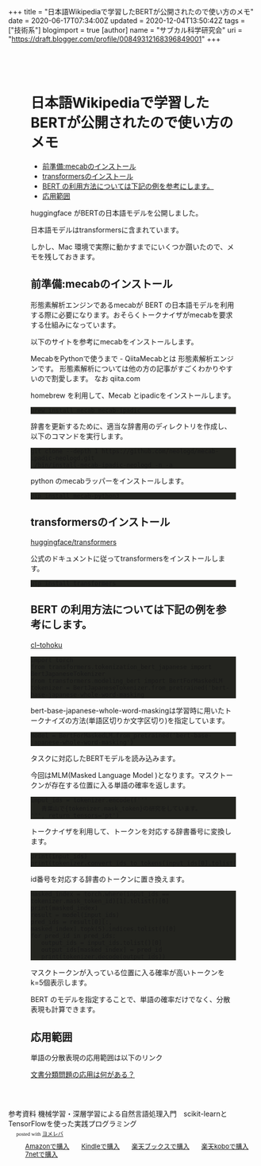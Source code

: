 +++
title = "日本語Wikipediaで学習したBERTが公開されたので使い方のメモ"
date = 2020-06-17T07:34:00Z
updated = 2020-12-04T13:50:42Z
tags = ["技術系"]
blogimport = true 
[author]
	name = "サブカル科学研究会"
	uri = "https://draft.blogger.com/profile/00849312168396849001"
+++

<head>      <meta charset="utf-8">      <meta name="viewport" content="width=device-width, initial-scale=1, shrink-to-fit=no">      <link rel="stylesheet" href="https://cdnjs.cloudflare.com/ajax/libs/highlight.js/9.15.6/styles/monokai-sublime.min.css" integrity="sha256-kTdkFYZP3TqSvlJAUiZ6/s5L2xu4xsdU9eYMWsKOk74=" crossorigin="anonymous">			<link rel="stylesheet" href="https://cdnjs.cloudflare.com/ajax/libs/github-markdown-css/3.0.1/github-markdown.min.css" integrity="sha256-HbgiGHMLxHZ3kkAiixyvnaaZFNjNWLYKD/QG6PWaQPc=" crossorigin="anonymous">			<link rel="stylesheet" href="/css/guest.bundle.css?v=0.13.0"><style type="text/css">      .markdown-body { 			  box-sizing: border-box; 			  min-width: 200px; 			  max-width: 980px; 			  margin: 0 auto; 			  padding: 45px; 			} 			.markdown-body pre { 			  background: #23241f; 			} 			.markdown-body strong, 			.markdown-body h1, 			.markdown-body h2, 			.markdown-body h3, 			.markdown-body h4, 			.markdown-body h5 { 			  font-weight: 700; 			} 			@media (max-width: 767px) { 			  .markdown-body { 			    padding: 15px; 			  } 			}</style><script src="https://code.jquery.com/jquery-3.4.1.min.js" integrity="sha256-CSXorXvZcTkaix6Yvo6HppcZGetbYMGWSFlBw8HfCJo=" crossorigin="anonymous"></script><title>日本語Wikipediaで学習したBERTが公開されたので使い方のメモ</title></head><body><div class="markdown-body"><h1 id="日本語Wikipediaで学習したBERTが公開されたので使い方のメモ" onmouseover="this.querySelector('a .fa-link').style.display='inline-block'" onmouseout="this.querySelector('a .fa-link').style.display='none'">日本語Wikipediaで学習したBERTが公開されたので使い方のメモ<a href="#日本語Wikipediaで学習したBERTが公開されたので使い方のメモ" title="日本語Wikipediaで学習したBERTが公開されたので使い方のメモ"><i class="fas fa-link ml-1" style="display:none;"></i></a></h1><ul><li><a href='#前準備:mecabのインストール'>前準備:mecabのインストール</a></li><li><a href='#transformersのインストール'>transformersのインストール</a></li><li><a href='#BERT_の利用方法については下記の例を参考にします。'>BERT の利用方法については下記の例を参考にします。</a></li><li><a href='#応用範囲'>応用範囲</a></li></ul> <p>huggingface がBERTの日本語モデルを公開しました。</p><p>日本語モデルはtransformersに含まれています。</p><p>しかし、Mac 環境で実際に動かすまでにいくつか躓いたので、メモを残しておきます。</p><h2 id="前準備:mecabのインストール" onmouseover="this.querySelector('a .fa-link').style.display='inline-block'" onmouseout="this.querySelector('a .fa-link').style.display='none'">前準備:mecabのインストール<a href="#前準備:mecabのインストール" title="前準備:mecabのインストール"><i class="fas fa-link ml-1" style="display:none;"></i></a></h2><p>形態素解析エンジンであるmecabが BERT の日本語モデルを利用する際に必要になります。おそらくトークナイザがmecabを要求する仕組みになっています。</p><p>以下のサイトを参考にmecabをインストールします。</p><p>MecabをPythonで使うまで - QiitaMecabとは 形態素解析エンジンです。 形態素解析については他の方の記事がすごくわかりやすいので割愛します。 なお qiita.com</p><p>homebrew を利用して、Mecab とipadicをインストールします。</p><pre><code>brew install mecab mecab-ipadic</code></pre><p>辞書を更新するために、適当な辞書用のディレクトリを作成し、以下のコマンドを実行します。</p><pre><code>git clone --depth 1 https://github.com/neologd/mecab-ipadic-neologd.git<br />./bin/install-mecab-ipadic-neologd -n -a</code></pre><p>python のmecabラッパーをインストールします。</p><pre><code>pip install mecab-python3</code></pre><h2 id="transformersのインストール" onmouseover="this.querySelector('a .fa-link').style.display='inline-block'" onmouseout="this.querySelector('a .fa-link').style.display='none'">transformersのインストール<a href="#transformersのインストール" title="transformersのインストール"><i class="fas fa-link ml-1" style="display:none;"></i></a></h2><p><a href="https://github.com/huggingface/transformers">huggingface/transformers</a></p><p>公式のドキュメントに従ってtransformersをインストールします。</p><pre><code>pip install transformers</code></pre><h2 id="BERT_の利用方法については下記の例を参考にします。" onmouseover="this.querySelector('a .fa-link').style.display='inline-block'" onmouseout="this.querySelector('a .fa-link').style.display='none'">BERT の利用方法については下記の例を参考にします。<a href="#BERT_の利用方法については下記の例を参考にします。" title="BERT_の利用方法については下記の例を参考にします。"><i class="fas fa-link ml-1" style="display:none;"></i></a></h2><p><a href="https://github.com/cl-tohoku/bert-japanese">clｰtohoku</a></p><pre><code>import torch<br />from transformers.tokenization_bert_japanese import BertJapaneseTokenizer<br />from transformers.modeling_bert import BertForMaskedLM<br />tokenizer = BertJapaneseTokenizer.from_pretrained(&#39;bert-base-japanese-whole-word-masking</code></pre><p>bert-base-japanese-whole-word-maskingは学習時に用いたトークナイズの方法(単語区切りか文字区切り)を指定しています。</p><pre><code>model = BertForMaskedLM.from_pretrained(&#39;bert-base-japanese-whole-word-masking&#39;)</code></pre><p>タスクに対応したBERTモデルを読み込みます。</p><p>今回はMLM(Masked Language Model )となります。マスクトークンが存在する位置に入る単語の確率を返します。</p><pre><code>input_ids = tokenizer.encode(f&#39;&#39;&#39;<br />   青葉山で{tokenizer.mask_token}の研究をしています。<br />&#39;&#39;&#39;, return_tensors=&#39;pt&#39;)</code></pre><p>トークナイザを利用して、トークンを対応する辞書番号に変換します。</p><pre><code>print(input_ids)<br />print(tokenizer.convert_ids_to_tokens(input_ids[0].tolist()))</code></pre><p>id番号を対応する辞書のトークンに置き換えます。</p><pre><code>masked_index = torch.where(input_ids == tokenizer.mask_token_id)[1].tolist()[0]<br />print(masked_index)<br />result = model(input_ids)<br />pred_ids = result[0][:, masked_index].topk(5).indices.tolist()[0]<br />for pred_id in pred_ids:<br />   output_ids = input_ids.tolist()[0]<br />   output_ids[masked_index] = pred_id<br />   print(tokenizer.decode(output_ids))</code></pre><p>マスクトークンが入っている位置に入る確率が高いトークンをk=5個表示します。</p><p>BERT のモデルを指定することで、単語の確率だけでなく、分散表現も計算できます。</p><h2 id="応用範囲" onmouseover="this.querySelector('a .fa-link').style.display='inline-block'" onmouseout="this.querySelector('a .fa-link').style.display='none'">応用範囲<a href="#応用範囲" title="応用範囲"><i class="fas fa-link ml-1" style="display:none;"></i></a></h2><p>単語の分散表現の応用範囲は以下のリンク</p><p><a href="https://www.subcul-science.com/2020/06/blog-post_54.html">文書分類問題の応用は何がある？</a></p></div></body><script src="https://cdnjs.cloudflare.com/ajax/libs/highlight.js/9.15.6/highlight.min.js" integrity="sha256-aYTdUrn6Ow1DDgh5JTc3aDGnnju48y/1c8s1dgkYPQ8=" crossorigin="anonymous"></script><script type="text/javascript">hljs.initHighlightingOnLoad();</script><script>		  $(document).on("mouseover", "h1,h2,h3,h4,h5", function(e) { 		    $(e.currentTarget).find(".fa-link").text("🔗").show(); 		  }); 		  $(document).on("mouseout", "h1,h2,h3,h4,h5", function(e) { 		    $(e.currentTarget).find(".fa-link").hide(); 		  });</script> 参考資料  機械学習・深層学習による自然言語処理入門　scikit-learnとTensorFlowを使った実践プログラミング  <div class="booklink-box" style="text-align:left;padding-bottom:20px;font-size:small;zoom: 1;overflow: hidden;"><div class="booklink-image" style="float:left;margin:0 15px 10px 0;"><a href="//af.moshimo.com/af/c/click?a_id=2220302&p_id=170&pc_id=185&pl_id=4062&s_v=b5Rz2P0601xu&url=https%3A%2F%2Fwww.amazon.co.jp%2Fexec%2Fobidos%2FASIN%2F4839966605" target="_blank" ><img src="" style="border: none;" /></a><img src="//i.moshimo.com/af/i/impression?a_id=2220302&p_id=170&pc_id=185&pl_id=4062" width="1" height="1" style="border:none;"></div><div class="booklink-info" style="line-height:120%;zoom: 1;overflow: hidden;"><div class="booklink-name" style="margin-bottom:10px;line-height:120%"><a href="//af.moshimo.com/af/c/click?a_id=2220302&p_id=170&pc_id=185&pl_id=4062&s_v=b5Rz2P0601xu&url=https%3A%2F%2Fwww.amazon.co.jp%2Fexec%2Fobidos%2FASIN%2F4839966605" target="_blank" ></a><img src="//i.moshimo.com/af/i/impression?a_id=2220302&p_id=170&pc_id=185&pl_id=4062" width="1" height="1" style="border:none;"><div class="booklink-powered-date" style="font-size:8pt;margin-top:5px;font-family:verdana;line-height:120%">posted with <a href="https://yomereba.com" rel="nofollow" target="_blank">ヨメレバ</a></div></div><div class="booklink-detail" style="margin-bottom:5px;"></div><div class="booklink-link2" style="margin-top:10px;"><div class="shoplinkamazon" style="display:inline;margin-right:5px;background: url('//img.yomereba.com/yl.gif') 0 0 no-repeat;padding: 2px 0 2px 18px;white-space: nowrap;"><a href="//af.moshimo.com/af/c/click?a_id=2220302&p_id=170&pc_id=185&pl_id=4062&s_v=b5Rz2P0601xu&url=https%3A%2F%2Fwww.amazon.co.jp%2Fexec%2Fobidos%2FASIN%2F4839966605" target="_blank" >Amazonで購入</a><img src="//i.moshimo.com/af/i/impression?a_id=2220302&p_id=170&pc_id=185&pl_id=4062" width="1" height="1" style="border:none;"></div><div class="shoplinkkindle" style="display:inline;margin-right:5px;background: url('//img.yomereba.com/yl.gif') 0 0 no-repeat;padding: 2px 0 2px 18px;white-space: nowrap;"><a href="//af.moshimo.com/af/c/click?a_id=2220302&p_id=170&pc_id=185&pl_id=4062&s_v=b5Rz2P0601xu&url=https%3A%2F%2Fwww.amazon.co.jp%2Fgp%2Fsearch%3Fkeywords%3D%26__mk_ja_JP%3D%2583J%2583%255E%2583J%2583i%26url%3Dnode%253D2275256051" target="_blank" >Kindleで購入</a><img src="//i.moshimo.com/af/i/impression?a_id=2220302&p_id=170&pc_id=185&pl_id=4062" width="1" height="1" style="border:none;"></div><div class="shoplinkrakuten" style="display:inline;margin-right:5px;background: url('//img.yomereba.com/yl.gif') 0 -50px no-repeat;padding: 2px 0 2px 18px;white-space: nowrap;"><a href="//af.moshimo.com/af/c/click?a_id=2220301&p_id=56&pc_id=56&pl_id=637&s_v=b5Rz2P0601xu&url=http%3A%2F%2Fbooks.rakuten.co.jp%2Frb%2F16190713%2F" target="_blank" >楽天ブックスで購入</a><img src="//i.moshimo.com/af/i/impression?a_id=2220302&p_id=170&pc_id=185&pl_id=4062" width="1" height="1" style="border:none;"></div><div class="shoplinkrakukobo" style="display:inline;margin-right:5px;background: url('//img.yomereba.com/yl.gif') 0 -50px no-repeat;padding: 2px 0 2px 18px;white-space: nowrap;"><a href="//af.moshimo.com/af/c/click?a_id=2220301&p_id=56&pc_id=56&pl_id=637&s_v=b5Rz2P0601xu&url=https%3A%2F%2Fbooks.rakuten.co.jp%2Frk%2F350e869d324d356eb91b3b52d00d0e36%2F" target="_blank" >楽天koboで購入</a><img src="//i.moshimo.com/af/i/impression?a_id=2220301&p_id=56&pc_id=56&pl_id=637" width="1" height="1" style="border:none;"></div>	  <div class="shoplinkseven" style="display:inline;margin-right:5px;background: url('//img.yomereba.com/yl.gif') 0 -100px no-repeat;padding: 2px 0 2px 18px;white-space: nowrap;"><a href="//af.moshimo.com/af/c/click?a_id=2317554&p_id=932&pc_id=1188&pl_id=12456&s_v=b5Rz2P0601xu&url=http%3A%2F%2F7net.omni7.jp%2Fsearch%2F%3FsearchKeywordFlg%3D1%26keyword%3D9784839966607" target="_blank" >7netで購入<img src="//i.moshimo.com/af/i/impression?a_id=2317554&p_id=932&pc_id=1188&pl_id=12456" width="1" height="1" style="border:none;"></a></div>            	  	  	  	      </div></div><div class="booklink-footer" style="clear: left"></div></div>
